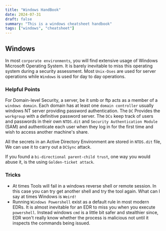 ```yaml
---
title: "Windows HandBook"
date: 2024-07-31
draft: false
summary: "This is a windows cheatsheet handbook"
tags: ["windows", "cheatsheet"]
---
```


## Windows

In most `corporate environments`, you will find extensive usage of Windows Microsoft Operating System. It is barely inevitable to miss this operating system during a security assessment. Most `Unix-Oses` are used for server operations while `Windows` is used for day to day operations.

### Helpful Points
For Domain-level Security, a server, be it smb or ftp acts as a member of a `windows domain`. Each domain has at least one `domain controller` usually windows NT server providing password authentication. The `DC` Provides the `workgroup` with a definitive password server. The `DCs` keep track of users and passwords in their own `NTDS.dit` and `Security Authentication Module` (SAM) and authenticate each user when they log in for the first time and wish to access another machine's share.

All the secrets in an Active Directory Environment are stored in `NTDS.dit` file, We can use it to carry out a `DCSync` attack.

If you found a `bi-directional parent-child trust`, one way you would abuse it, is the using `Golden-ticket attack`.

### Tricks
- At times Tools will fail in a windows reverse shell or remote session. In this case you can try get another shell and try the tool again. What can I say at times Windows is `Weird!`
- Running `Windows Powershell` exist as a default rule in most modern EDRs. It is almost inevitable for an EDR to miss you when you execute `powershell`. Instead windows `cmd` is a little bit safer and stealthier since, EDR won't really know whether the process is malicious not until it inspects the commands being issued.